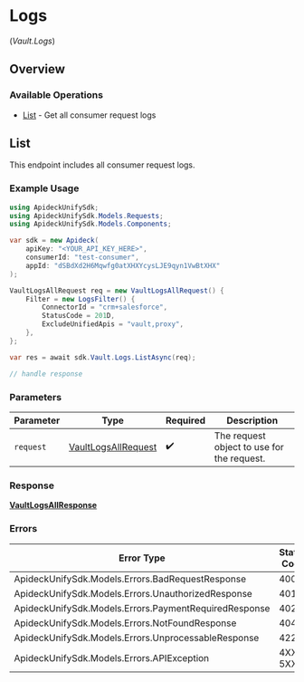 # Logs
(*Vault.Logs*)

## Overview

### Available Operations

* [List](#list) - Get all consumer request logs

## List

This endpoint includes all consumer request logs.


### Example Usage

```csharp
using ApideckUnifySdk;
using ApideckUnifySdk.Models.Requests;
using ApideckUnifySdk.Models.Components;

var sdk = new Apideck(
    apiKey: "<YOUR_API_KEY_HERE>",
    consumerId: "test-consumer",
    appId: "dSBdXd2H6Mqwfg0atXHXYcysLJE9qyn1VwBtXHX"
);

VaultLogsAllRequest req = new VaultLogsAllRequest() {
    Filter = new LogsFilter() {
        ConnectorId = "crm+salesforce",
        StatusCode = 201D,
        ExcludeUnifiedApis = "vault,proxy",
    },
};

var res = await sdk.Vault.Logs.ListAsync(req);

// handle response
```

### Parameters

| Parameter                                                           | Type                                                                | Required                                                            | Description                                                         |
| ------------------------------------------------------------------- | ------------------------------------------------------------------- | ------------------------------------------------------------------- | ------------------------------------------------------------------- |
| `request`                                                           | [VaultLogsAllRequest](../../Models/Requests/VaultLogsAllRequest.md) | :heavy_check_mark:                                                  | The request object to use for the request.                          |

### Response

**[VaultLogsAllResponse](../../Models/Requests/VaultLogsAllResponse.md)**

### Errors

| Error Type                                            | Status Code                                           | Content Type                                          |
| ----------------------------------------------------- | ----------------------------------------------------- | ----------------------------------------------------- |
| ApideckUnifySdk.Models.Errors.BadRequestResponse      | 400                                                   | application/json                                      |
| ApideckUnifySdk.Models.Errors.UnauthorizedResponse    | 401                                                   | application/json                                      |
| ApideckUnifySdk.Models.Errors.PaymentRequiredResponse | 402                                                   | application/json                                      |
| ApideckUnifySdk.Models.Errors.NotFoundResponse        | 404                                                   | application/json                                      |
| ApideckUnifySdk.Models.Errors.UnprocessableResponse   | 422                                                   | application/json                                      |
| ApideckUnifySdk.Models.Errors.APIException            | 4XX, 5XX                                              | \*/\*                                                 |
